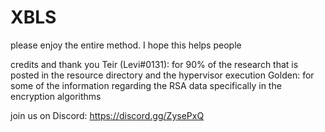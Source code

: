 # XBLS
please enjoy the entire method.
I hope this helps people

credits and thank you
Teir (Levi#0131): for 90% of the research that is posted in the resource directory and the hypervisor execution
Golden: for some of the information regarding the RSA data specifically in the encryption algorithms

join us on Discord:
https://discord.gg/ZysePxQ
